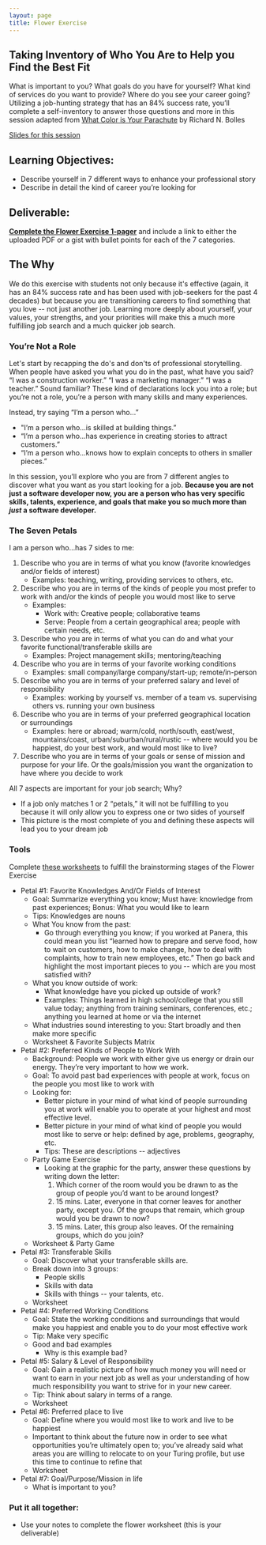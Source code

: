 ```yaml
---
layout: page
title: Flower Exercise
---
```


## Taking Inventory of Who You Are to Help you Find the Best Fit

What is important to you? What goals do you have for yourself? What kind of services do you want to provide? Where do you see your career going? Utilizing a job-hunting strategy that has an 84% success rate, you’ll complete a self-inventory to answer those questions and more in this session adapted from [What Color is Your Parachute](http://www.jobhuntersbible.com/) by Richard N. Bolles

[Slides for this session](https://docs.google.com/presentation/d/1ZxwdADE5YeyRl_mHAfcQW25QgLSALHo_iKu7eRLLfgg/edit?usp=sharing)

## Learning Objectives:
* Describe yourself in 7 different ways to enhance your professional story
* Describe in detail the kind of career you’re looking for

## Deliverable:
**[Complete the Flower Exercise 1-pager](https://github.com/turingschool/career-development-curriculum/blob/master/files/Career%20Unit%20-%20The%20Flower%20Diagram.pdf)** and include a link to either the uploaded PDF or a gist with bullet points for each of the 7 categories.

## The Why
We do this exercise with students not only because it's effective (again, it has an 84% success rate and has been used with job-seekers for the past 4 decades) but because you are transitioning careers to find something that you love -- not just another job. Learning more deeply about yourself, your values, your strengths, and your priorities will make this a much more fulfilling job search and a much quicker job search.

### You’re Not a Role
Let's start by recapping the do's and don'ts of professional storytelling. When people have asked you what you do in the past, what have you said? “I was a construction worker.” “I was a marketing manager.” “I was a teacher.” Sound familiar? These kind of declarations lock you into a role; but you’re not a role, you’re a person with many skills and many experiences.

Instead, try saying “I’m a person who…”

* "I’m a person who...is skilled at building things.”
* “I’m a person who...has experience in creating stories to attract customers.”
* “I’m a person who...knows how to explain concepts to others in smaller pieces.”

In this session, you’ll explore who you are from 7 different angles to discover what you want as you start looking for a job. **Because you are not just a software developer now, you are a person who has very specific skills, talents, experience, and goals that make you so much more than *just* a software developer.**

### The Seven Petals
I am a person who…has 7 sides to me:

1. Describe who you are in terms of what you know (favorite knowledges and/or fields of interest)
	* Examples: teaching, writing, providing services to others, etc.
2. Describe who you are in terms of the kinds of people you most prefer to work with and/or the kinds of people you would most like to serve
	* Examples:
		* Work with: Creative people; collaborative teams
		* Serve: People from a certain geographical area; people with certain needs, etc.
3. Describe who you are in terms of what you can do and what your favorite functional/transferable skills are
	* Examples: Project management skills; mentoring/teaching
4. Describe who you are in terms of your favorite working conditions
	* Examples: small company/large company/start-up; remote/in-person
5. Describe who you are in terms of your preferred salary and level of responsibility
	* Examples: working by yourself vs. member of a team vs. supervising others vs. running your own business
6. Describe who you are in terms of your preferred geographical location or surroundings
	* Examples: here or abroad; warm/cold, north/south, east/west, mountains/coast, urban/suburban/rural/rustic -- where would you be happiest, do your best work, and would most like to live?
7. Describe who you are in terms of your goals or sense of mission and purpose for your life. Or the goals/mission you want the organization to have where you decide to work

All 7 aspects are important for your job search; Why?

* If a job only matches 1 or 2 “petals,” it will not be fulfilling to you because it will only allow you to express one or two sides of yourself
* This picture is the most complete of you and defining these aspects will lead you to your dream job

### Tools
Complete [these worksheets](https://docs.google.com/document/d/1pLe95AA3y8rxnU-MDnyAVeoqWCxE9__KMDhmPgcd_7c/edit?usp=sharing) to fulfill the brainstorming stages of the Flower Exercise

* Petal #1: Favorite Knowledges And/Or Fields of Interest
	* Goal: Summarize everything you know; Must have: knowledge from past experiences; Bonus: What you would like to learn
	* Tips: Knowledges are nouns
	* What You know from the past:
		* Go through everything you know; if you worked at Panera, this could mean you list “learned how to prepare and serve food, how to wait on customers, how to make change, how to deal with complaints, how to train new employees, etc.” Then go back and highlight the most important pieces to you -- which are you most satisfied with?
	* What you know outside of work:
		* What knowledge have you picked up outside of work?
		* Examples: Things learned in high school/college that you still value today; anything from training seminars, conferences, etc.; anything you learned at home or via the internet
	* What industries sound interesting to you:
Start broadly and then make more specific
	* Worksheet & Favorite Subjects Matrix
* Petal #2: Preferred Kinds of People to Work With
	* Background: People we work with either give us energy or drain our energy. They’re very important to how we work.
	* Goal: To avoid past bad experiences with people at work, focus on the people you most like to work with
	* Looking for:
		* Better picture in your mind of what kind of people surrounding you at work will enable you to operate at your highest and most effective level.
		* Better picture in your mind of what kind of people you would most like to serve or help: defined by age, problems, geography, etc.
		* Tips: These are descriptions -- adjectives
	* Party Game Exercise
		* Looking at the graphic for the party, answer these questions by writing down the letter:
			1. Which corner of the room would you be drawn to as the group of people you’d want to be around longest?
			2. 15 mins. Later, everyone in that corner leaves for another party, except you. Of the groups that remain, which group would you be drawn to now?
			3. 15 mins. Later, this group also leaves. Of the remaining groups, which do you join?
	* Worksheet & Party Game
* Petal #3: Transferable Skills
	* Goal: Discover what your transferable skills are.
	* Break down into 3 groups:
		* People skills
		* Skills with data
		* Skills with things -- your talents, etc.
	* Worksheet
* Petal #4: Preferred Working Conditions
	* Goal: State the working conditions and surroundings that would make you happiest and enable you to do your most effective work
	* Tip: Make very specific
	* Good and bad examples
		* Why is this example bad?
* Petal #5: Salary & Level of Responsibility
	* Goal: Gain a realistic picture of how much money you will need or want to earn in your next job as well as your understanding of how much responsibility you want to strive for in your new career.
	* Tip: Think about salary in terms of a range.
	* Worksheet
* Petal #6: Preferred place to live
	* Goal: Define where you would most like to work and live to be happiest
	* Important to think about the future now in order to see what opportunities you’re ultimately open to; you’ve already said what areas you are willing to relocate to on your Turing profile, but use this time to continue to refine that
	* Worksheet
* Petal #7: Goal/Purpose/Mission in life
	* What is important to you?

### Put it all together:

* Use your notes to complete the flower worksheet (this is your deliverable)
